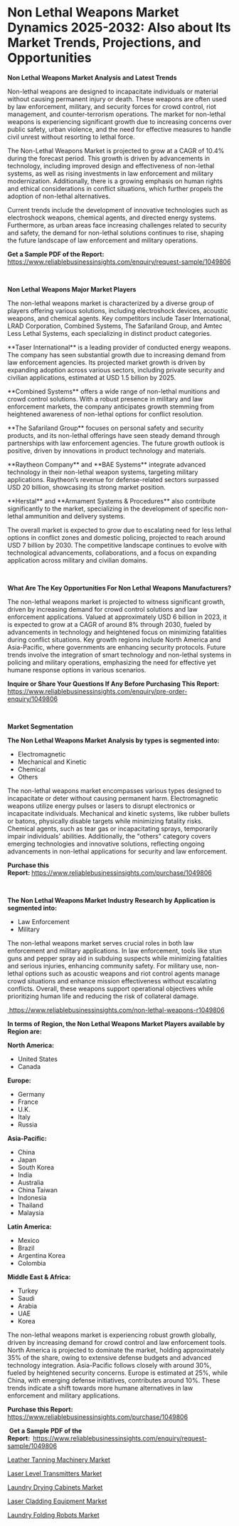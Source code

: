 <p><h1>Non Lethal Weapons Market Dynamics 2025-2032: Also about Its Market Trends, Projections, and Opportunities</h1></p><p><strong>Non Lethal Weapons Market Analysis and Latest Trends</strong></p>
<p><p>Non-lethal weapons are designed to incapacitate individuals or material without causing permanent injury or death. These weapons are often used by law enforcement, military, and security forces for crowd control, riot management, and counter-terrorism operations. The market for non-lethal weapons is experiencing significant growth due to increasing concerns over public safety, urban violence, and the need for effective measures to handle civil unrest without resorting to lethal force.</p><p>The Non-Lethal Weapons Market is projected to grow at a CAGR of 10.4% during the forecast period. This growth is driven by advancements in technology, including improved design and effectiveness of non-lethal systems, as well as rising investments in law enforcement and military modernization. Additionally, there is a growing emphasis on human rights and ethical considerations in conflict situations, which further propels the adoption of non-lethal alternatives. </p><p>Current trends include the development of innovative technologies such as electroshock weapons, chemical agents, and directed energy systems. Furthermore, as urban areas face increasing challenges related to security and safety, the demand for non-lethal solutions continues to rise, shaping the future landscape of law enforcement and military operations.</p></p>
<p><strong>Get a Sample PDF of the Report:&nbsp;</strong> <a href="https://www.reliablebusinessinsights.com/enquiry/request-sample/1049806?utm_campaign=1138&utm_medium=2&utm_source=Github&utm_content=ia&utm_term=20022025&utm_id=non-lethal-weapons">https://www.reliablebusinessinsights.com/enquiry/request-sample/1049806</a></p>
<p>&nbsp;</p>
<p><strong>Non Lethal Weapons Major Market Players</strong></p>
<p><p>The non-lethal weapons market is characterized by a diverse group of players offering various solutions, including electroshock devices, acoustic weapons, and chemical agents. Key competitors include Taser International, LRAD Corporation, Combined Systems, The Safariland Group, and Amtec Less Lethal Systems, each specializing in distinct product categories.</p><p>**Taser International** is a leading provider of conducted energy weapons. The company has seen substantial growth due to increasing demand from law enforcement agencies. Its projected market growth is driven by expanding adoption across various sectors, including private security and civilian applications, estimated at USD 1.5 billion by 2025.</p><p>**Combined Systems** offers a wide range of non-lethal munitions and crowd control solutions. With a robust presence in military and law enforcement markets, the company anticipates growth stemming from heightened awareness of non-lethal options for conflict resolution.</p><p>**The Safariland Group** focuses on personal safety and security products, and its non-lethal offerings have seen steady demand through partnerships with law enforcement agencies. The future growth outlook is positive, driven by innovations in product technology and materials.</p><p>**Raytheon Company** and **BAE Systems** integrate advanced technology in their non-lethal weapon systems, targeting military applications. Raytheon’s revenue for defense-related sectors surpassed USD 20 billion, showcasing its strong market position.</p><p>**Herstal** and **Armament Systems & Procedures** also contribute significantly to the market, specializing in the development of specific non-lethal ammunition and delivery systems.</p><p>The overall market is expected to grow due to escalating need for less lethal options in conflict zones and domestic policing, projected to reach around USD 7 billion by 2030. The competitive landscape continues to evolve with technological advancements, collaborations, and a focus on expanding application across military and civilian domains.</p></p>
<p>&nbsp;</p>
<p><strong>What Are The Key Opportunities For Non Lethal Weapons Manufacturers?</strong></p>
<p><p>The non-lethal weapons market is projected to witness significant growth, driven by increasing demand for crowd control solutions and law enforcement applications. Valued at approximately USD 6 billion in 2023, it is expected to grow at a CAGR of around 8% through 2030, fueled by advancements in technology and heightened focus on minimizing fatalities during conflict situations. Key growth regions include North America and Asia-Pacific, where governments are enhancing security protocols. Future trends involve the integration of smart technology and non-lethal systems in policing and military operations, emphasizing the need for effective yet humane response options in various scenarios.</p></p>
<p><strong>Inquire or Share Your Questions If Any Before Purchasing This Report:</strong> <a href="https://www.reliablebusinessinsights.com/enquiry/pre-order-enquiry/1049806?utm_campaign=1138&utm_medium=2&utm_source=Github&utm_content=ia&utm_term=20022025&utm_id=non-lethal-weapons">https://www.reliablebusinessinsights.com/enquiry/pre-order-enquiry/1049806</a></p>
<p>&nbsp;</p>
<p><strong>Market Segmentation</strong></p>
<p><strong>The Non Lethal Weapons Market Analysis by types is segmented into:</strong></p>
<p><ul><li>Electromagnetic</li><li>Mechanical and Kinetic</li><li>Chemical</li><li>Others</li></ul></p>
<p><p>The non-lethal weapons market encompasses various types designed to incapacitate or deter without causing permanent harm. Electromagnetic weapons utilize energy pulses or lasers to disrupt electronics or incapacitate individuals. Mechanical and kinetic systems, like rubber bullets or batons, physically disable targets while minimizing fatality risks. Chemical agents, such as tear gas or incapacitating sprays, temporarily impair individuals' abilities. Additionally, the "others" category covers emerging technologies and innovative solutions, reflecting ongoing advancements in non-lethal applications for security and law enforcement.</p></p>
<p><strong>Purchase this Report:&nbsp;</strong><a href="https://www.reliablebusinessinsights.com/purchase/1049806?utm_campaign=1138&utm_medium=2&utm_source=Github&utm_content=ia&utm_term=20022025&utm_id=non-lethal-weapons">https://www.reliablebusinessinsights.com/purchase/1049806</a></p>
<p>&nbsp;</p>
<p><strong>The Non Lethal Weapons Market Industry Research by Application is segmented into:</strong></p>
<p><ul><li>Law Enforcement</li><li>Military</li></ul></p>
<p><p>The non-lethal weapons market serves crucial roles in both law enforcement and military applications. In law enforcement, tools like stun guns and pepper spray aid in subduing suspects while minimizing fatalities and serious injuries, enhancing community safety. For military use, non-lethal options such as acoustic weapons and riot control agents manage crowd situations and enhance mission effectiveness without escalating conflicts. Overall, these weapons support operational objectives while prioritizing human life and reducing the risk of collateral damage.</p></p>
<p><a href="https://www.reliablebusinessinsights.com/non-lethal-weapons-r1049806?utm_campaign=1138&utm_medium=2&utm_source=Github&utm_content=ia&utm_term=20022025&utm_id=non-lethal-weapons">&nbsp;https://www.reliablebusinessinsights.com/non-lethal-weapons-r1049806</a></p>
<p><strong>In terms of Region, the Non Lethal Weapons Market Players available by Region are:</strong></p>
<p>
    <p> <strong> North America: </strong>
        <ul>
            <li>United States</li>
            <li>Canada</li>
        </ul>
        </p> 
    <p> <strong> Europe: </strong>
        <ul>
            <li>Germany</li>
            <li>France</li>
            <li>U.K.</li>
            <li>Italy</li>
            <li>Russia</li>
        </ul>
        </p> 
    <p> <strong> Asia-Pacific: </strong>
        <ul>
            <li>China</li>
            <li>Japan</li>
            <li>South Korea</li>
            <li>India</li>
            <li>Australia</li>
            <li>China Taiwan</li>
            <li>Indonesia</li>
            <li>Thailand</li>
            <li>Malaysia</li>
        </ul>
        </p> 
    <p> <strong> Latin America: </strong>
        <ul>
            <li>Mexico</li>
            <li>Brazil</li>
            <li>Argentina Korea</li>
            <li>Colombia</li>
        </ul>
        </p> 
    <p> <strong> Middle East & Africa: </strong>
        <ul>
            <li>Turkey</li>
            <li>Saudi</li>
            <li>Arabia</li>
            <li>UAE</li>
            <li>Korea</li>
        </ul>
    </p>
    </p>
<p><p>The non-lethal weapons market is experiencing robust growth globally, driven by increasing demand for crowd control and law enforcement tools. North America is projected to dominate the market, holding approximately 35% of the share, owing to extensive defense budgets and advanced technology integration. Asia-Pacific follows closely with around 30%, fueled by heightened security concerns. Europe is estimated at 25%, while China, with emerging defense initiatives, contributes around 10%. These trends indicate a shift towards more humane alternatives in law enforcement and military applications.</p></p>
<p><strong>Purchase this Report: </strong><a href="https://www.reliablebusinessinsights.com/purchase/1049806?utm_campaign=1138&utm_medium=2&utm_source=Github&utm_content=ia&utm_term=20022025&utm_id=non-lethal-weapons">https://www.reliablebusinessinsights.com/purchase/1049806</a></p>
<p>&nbsp;<strong>Get a Sample PDF of the Report:&nbsp;&nbsp;</strong><a href="https://www.reliablebusinessinsights.com/enquiry/request-sample/1049806?utm_campaign=1138&utm_medium=2&utm_source=Github&utm_content=ia&utm_term=20022025&utm_id=non-lethal-weapons">https://www.reliablebusinessinsights.com/enquiry/request-sample/1049806</a></p>
<p><strong></strong></p>
<p><p><a href="https://github.com/osamhcombre/Market-Research-Report-List-1/blob/main/leather-tanning-machinery-market.md?utm_campaign=1138&utm_medium=2&utm_source=Github&utm_content=ia&utm_term=20022025&utm_id=non-lethal-weapons">Leather Tanning Machinery Market</a></p><p><a href="https://github.com/palejsaafuu/Market-Research-Report-List-1/blob/main/laser-level-transmitters-market.md?utm_campaign=1138&utm_medium=2&utm_source=Github&utm_content=ia&utm_term=20022025&utm_id=non-lethal-weapons">Laser Level Transmitters Market</a></p><p><a href="https://github.com/guleealhani/Market-Research-Report-List-1/blob/main/laundry-drying-cabinets-market.md?utm_campaign=1138&utm_medium=2&utm_source=Github&utm_content=ia&utm_term=20022025&utm_id=non-lethal-weapons">Laundry Drying Cabinets Market</a></p><p><a href="https://github.com/leehihkl/Market-Research-Report-List-1/blob/main/laser-cladding-equipment-market.md?utm_campaign=1138&utm_medium=2&utm_source=Github&utm_content=ia&utm_term=20022025&utm_id=non-lethal-weapons">Laser Cladding Equipment Market</a></p><p><a href="https://github.com/khanyearimse/Market-Research-Report-List-1/blob/main/laundry-folding-robots-market.md?utm_campaign=1138&utm_medium=2&utm_source=Github&utm_content=ia&utm_term=20022025&utm_id=non-lethal-weapons">Laundry Folding Robots Market</a></p></p>